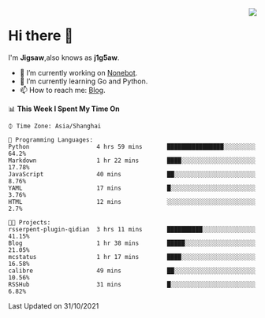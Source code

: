 <a href="#">
  <img align="right" src="https://github-readme-stats.vercel.app/api?username=j1g5awi&count_private=true&show_icons=true&title_color=80070B&text_color=B3B3B3&bg_color=212121&icon_color=80070B" />
</a>

# Hi there 👋

I'm **Jigsaw**,also knows as **j1g5aw**.

- 🔭 I’m currently working on [Nonebot](https://github.com/nonebot).
- 🌱 I’m currently learning Go and Python.
- 📫 How to reach me: [Blog](https://blog.maddestroyer.xyz/).

<!--START_SECTION:waka-->
📊 **This Week I Spent My Time On** 

```text
⌚︎ Time Zone: Asia/Shanghai

💬 Programming Languages: 
Python                   4 hrs 59 mins       ████████████████░░░░░░░░░   64.2% 
Markdown                 1 hr 22 mins        ████░░░░░░░░░░░░░░░░░░░░░   17.78% 
JavaScript               40 mins             ██░░░░░░░░░░░░░░░░░░░░░░░   8.76% 
YAML                     17 mins             █░░░░░░░░░░░░░░░░░░░░░░░░   3.76% 
HTML                     12 mins             ░░░░░░░░░░░░░░░░░░░░░░░░░   2.7%

🐱‍💻 Projects: 
rsserpent-plugin-qidian  3 hrs 11 mins       ██████████░░░░░░░░░░░░░░░   41.15% 
Blog                     1 hr 38 mins        █████░░░░░░░░░░░░░░░░░░░░   21.05% 
mcstatus                 1 hr 17 mins        ████░░░░░░░░░░░░░░░░░░░░░   16.58% 
calibre                  49 mins             ██░░░░░░░░░░░░░░░░░░░░░░░   10.56% 
RSSHub                   31 mins             █░░░░░░░░░░░░░░░░░░░░░░░░   6.82%

```


 Last Updated on 31/10/2021
<!--END_SECTION:waka-->
